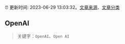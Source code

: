 :alarm_clock: 更新时间: 2023-06-29 13:03:32。[文章来源](/README.md)、[文章分类](/TAGS.md)

## OpenAI


> 关键字：`OpenAI`、`Open AI`



